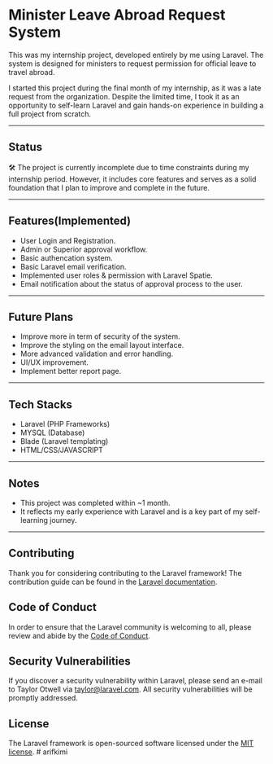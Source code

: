 # Minister Leave Abroad Request System

This was my internship project, developed entirely by me using Laravel. The system is designed for ministers to request permission for official leave to travel abroad.

I started this project during the final month of my internship, as it was a late request from the organization. Despite the limited time, I took it as an opportunity to self-learn Laravel and gain hands-on experience in building a full project from scratch.

---

## Status


🛠️ The project is currently incomplete due to time constraints during my internship period. However, it includes core features and serves as a solid foundation that I plan to improve and complete in the future.

---

## Features(Implemented)

- User Login and Registration.
- Admin or Superior approval workflow.
- Basic authencation system.
- Basic Laravel email verification.
- Implemented user roles & permission with Laravel Spatie.
- Email notification about the status of approval process to the user.

---

## Future Plans

- Improve more in term of security of the system.
- Improve the styling on the email layout interface.
- More advanced validation and error handling.
- UI/UX improvement.
- Implement better report page.

---

## Tech Stacks

- Laravel (PHP Frameworks)
- MYSQL (Database)
- Blade (Laravel templating)
- HTML/CSS/JAVASCRIPT

---

## Notes

- This project was completed within ~1 month.
- It reflects my early experience with Laravel and is a key part of my self-learning journey.

---







## Contributing

Thank you for considering contributing to the Laravel framework! The contribution guide can be found in the [Laravel documentation](https://laravel.com/docs/contributions).

## Code of Conduct

In order to ensure that the Laravel community is welcoming to all, please review and abide by the [Code of Conduct](https://laravel.com/docs/contributions#code-of-conduct).

## Security Vulnerabilities

If you discover a security vulnerability within Laravel, please send an e-mail to Taylor Otwell via [taylor@laravel.com](mailto:taylor@laravel.com). All security vulnerabilities will be promptly addressed.

## License

The Laravel framework is open-sourced software licensed under the [MIT license](https://opensource.org/licenses/MIT).
#   a r i f k i m i 
 
 
